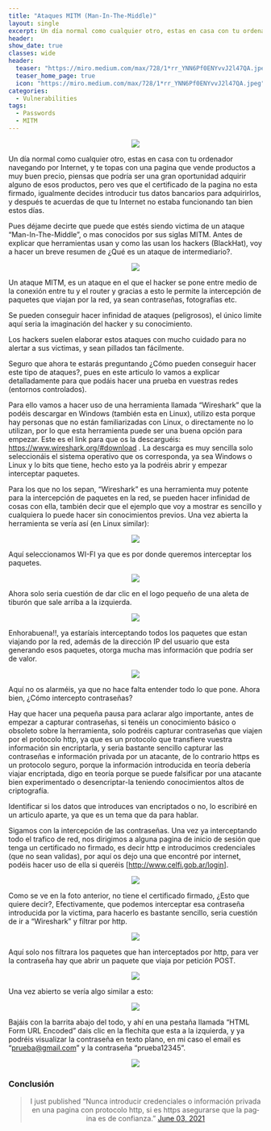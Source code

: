 ```yaml
---
title: "Ataques MITM (Man-In-The-Middle)"
layout: single
excerpt: Un día normal como cualquier otro, estas en casa con tu ordenador navegando por Internet, y te topas con una pagina que vende productos a muy buen precio,
header:
show_date: true
classes: wide
header:
  teaser: "https://miro.medium.com/max/728/1*rr_YNN6Pf0ENYvvJ2l47QA.jpeg"
  teaser_home_page: true
  icon: "https://miro.medium.com/max/728/1*rr_YNN6Pf0ENYvvJ2l47QA.jpeg"
categories:
  - Vulnerabilities
tags:
  - Passwords
  - MITM
---
```


<p align="center">
<img src="https://miro.medium.com/max/728/1*rr_YNN6Pf0ENYvvJ2l47QA.jpeg">
</p>

Un día normal como cualquier otro, estas en casa con tu ordenador navegando por Internet, y te topas con una pagina que vende productos a muy buen precio, piensas que podría ser una gran oportunidad adquirir alguno de esos productos, pero ves que el certificado de la pagina no esta firmado, igualmente decides introducir tus datos bancarios para adquirirlos, y después te acuerdas de que tu Internet no estaba funcionando tan bien estos días.

Pues déjame decirte que puede que estés siendo victima de un ataque “Man-In-The-Middle”, o mas conocidos por sus siglas MITM. Antes de explicar que herramientas usan y como las usan los hackers (BlackHat), voy a hacer un breve resumen de ¿Qué es un ataque de intermediario?.

<p align="center">
<img src="https://miro.medium.com/max/700/1*XGGpdazzmEeN_mneaUht3A.png">
</p>

Un ataque MITM, es un ataque en el que el hacker se pone entre medio de la conexión entre tu y el router y gracias a esto le permite la intercepción de paquetes que viajan por la red, ya sean contraseñas, fotografías etc.

Se pueden conseguir hacer infinidad de ataques (peligrosos), el único limite aquí seria la imaginación del hacker y su conocimiento.

Los hackers suelen elaborar estos ataques con mucho cuidado para no alertar a sus victimas, y sean pillados tan fácilmente.

Seguro que ahora te estarás preguntando ¿Cómo pueden conseguir hacer este tipo de ataques?, pues en este articulo lo vamos a explicar detalladamente para que podáis hacer una prueba en vuestras redes (entornos controlados).

Para ello vamos a hacer uso de una herramienta llamada “Wireshark” que la podéis descargar en Windows (también esta en Linux), utilizo esta porque hay personas que no están familiarizadas con Linux, o directamente no lo utilizan, por lo que esta herramienta puede ser una buena opción para empezar. Este es el link para que os la descarguéis: https://www.wireshark.org/#download . La descarga es muy sencilla solo seleccionáis el sistema operativo que os corresponda, ya sea Windows o Linux y lo bits que tiene, hecho esto ya la podréis abrir y empezar interceptar paquetes.

Para los que no los sepan, “Wireshark” es una herramienta muy potente para la intercepción de paquetes en la red, se pueden hacer infinidad de cosas con ella, también decir que el ejemplo que voy a mostrar es sencillo y cualquiera lo puede hacer sin conocimientos previos.
Una vez abierta la herramienta se vería así (en Linux similar):

<p align="center">
<img src="https://miro.medium.com/max/1828/1*MK_eTPjsbCKD8Q6XY94fOw.png">
</p>

Aquí seleccionamos WI-FI ya que es por donde queremos interceptar los paquetes.

<p align="center">
<img src="https://miro.medium.com/max/798/1*QBLV6-J7mHzeeuWcto5iTQ.png">
</p>

Ahora solo seria cuestión de dar clic en el logo pequeño de una aleta de tiburón que sale arriba a la izquierda.

<p align="center">
<img src="https://miro.medium.com/max/568/1*ZB7qXHYOP5J1D5_DypE75g.jpeg">
</p>

Enhorabuena!!, ya estaríais interceptando todos los paquetes que estan viajando por la red, además de la dirección IP del usuario que esta generando esos paquetes, otorga mucha mas información que podría ser de valor.

<p align="center">
<img src="https://miro.medium.com/max/1825/1*cN5Yz5_x-JEq2PFCw_FPkQ.png">
</p>

Aquí no os alarméis, ya que no hace falta entender todo lo que pone. Ahora bien, ¿Cómo intercepto contraseñas?

Hay que hacer una pequeña pausa para aclarar algo importante, antes de empezar a capturar contraseñas, si tenéis un conocimiento básico o obsoleto sobre la herramienta, solo podréis capturar contraseñas que viajen por el protocolo http, ya que es un protocolo que transfiere vuestra información sin encriptarla, y seria bastante sencillo capturar las contraseñas e información privada por un atacante, de lo contrario https es un protocolo seguro, porque la información introducida en teoría debería viajar encriptada, digo en teoría porque se puede falsificar por una atacante bien experimentado o desencriptar-la teniendo conocimientos altos de criptografía.

Identificar si los datos que introduces van encriptados o no, lo escribiré en un articulo aparte, ya que es un tema que da para hablar.

Sigamos con la intercepción de las contraseñas. Una vez ya interceptando todo el trafico de red, nos dirigimos a alguna pagina de inicio de sesión que tenga un certificado no firmado, es decir http e introducimos credenciales (que no sean validas), por aquí os dejo una que encontré por internet, podéis hacer uso de ella si queréis [http://www.celfi.gob.ar/login].

<p align="center">
<img src="https://miro.medium.com/max/641/1*db6kwb5Ic_mLxodCJ5W_Jw.jpeg">
</p>

Como se ve en la foto anterior, no tiene el certificado firmado, ¿Esto que quiere decir?, Efectivamente, que podemos interceptar esa contraseña introducida por la victima, para hacerlo es bastante sencillo, seria cuestión de ir a “Wireshark” y filtrar por http.

<p align="center">
<img src="https://miro.medium.com/max/408/1*ECdGFMu8XfY22DkoIMKaaw.png">
</p>

Aquí solo nos filtrara los paquetes que han interceptados por http, para ver la contraseña hay que abrir un paquete que viaja por petición POST.

<p align="center">
<img src="https://miro.medium.com/max/700/1*-hgTVSENDcsHDkGLkHcv5Q.png">
</p>

Una vez abierto se vería algo similar a esto:

<p align="center">
<img src="https://miro.medium.com/max/1710/1*7ttUov9QMUZiprh_yvrL7A.png">
</p>

Bajáis con la barrita abajo del todo, y ahí en una pestaña llamada “HTML Form URL Encoded” dais clic en la flechita que esta a la izquierda, y ya podréis visualizar la contraseña en texto plano, en mi caso el email es “prueba@gmail.com” y la contraseña “prueba12345”.

<p align="center">
<img src="https://miro.medium.com/max/1396/1*9lc6ysu-5NLbM5KRvWULWg.png">
</p>

<h3>Conclusión</h3>


<blockquote class="twitter-tweet" align="center" data-lang="en"><p lang="en" dir="ltr">I just published “Nunca introducir credenciales o información privada en una pagina con protocolo http, si es https asegurarse que la pagina es de confianza.” <a WackyHacker (@WackyH4cker)</a> <a href="https://twitter.com/WEIK14356918/status/1400527092190744578">June 03, 2021</a></blockquote>
<script async src="https://platform.twitter.com/widgets.js" charset="utf-8"></script>





